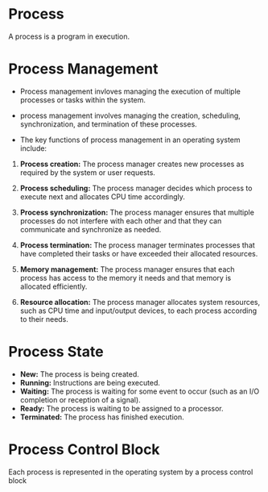 
# Process

A process is a program in execution.

# Process Management

- Process management invloves managing the execution of multiple processes or tasks within the system. 
- process management involves managing the creation, scheduling, synchronization, and termination of these processes.

- The key functions of process management in an operating system include:

1. **Process creation:** The process manager creates new processes as required by the system or user requests.

2. **Process scheduling:** The process manager decides which process to execute next and allocates CPU time accordingly.

3. **Process synchronization:** The process manager ensures that multiple processes do not interfere with each other and that they can communicate and synchronize as needed.

4. **Process termination:** The process manager terminates processes that have completed their tasks or have exceeded their allocated resources.

5. **Memory management:** The process manager ensures that each process has access to the memory it needs and that memory is allocated efficiently.

6. **Resource allocation:** The process manager allocates system resources, such as CPU time and input/output devices, to each process according to their needs.

# Process State

- **New:** The process is being created.
- **Running:** Instructions are being executed.
- **Waiting:** The process is waiting for some event to occur (such as an I/O completion or reception of a signal).
- **Ready:** The process is waiting to be assigned to a processor.
- **Terminated:** The process has finished execution.

# Process Control Block
Each process is represented in the operating system by a process control
block

